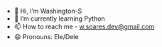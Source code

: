 - 👋 Hi, I’m Washington-S
- 🌱 I’m currently learning Python
- 📫 How to reach me - w.soares.dev@gmail.com
- 😄 Pronouns: Ele/Dele

<!---
Washington-S/Washington-S is a ✨ special ✨ repository because its `README.md` (this file) appears on your GitHub profile.
You can click the Preview link to take a look at your changes.
--->
